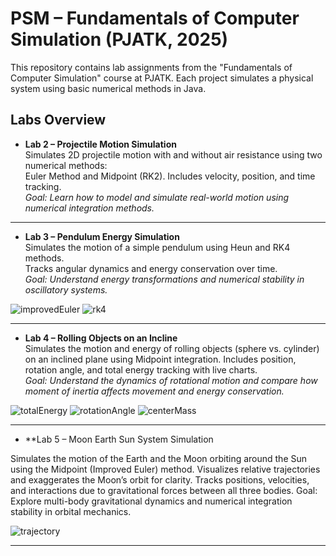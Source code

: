 # PSM – Fundamentals of Computer Simulation (PJATK, 2025)

This repository contains lab assignments from the "Fundamentals of Computer Simulation" course at PJATK.
Each project simulates a physical system using basic numerical methods in Java.

## Labs Overview

- **Lab 2 – Projectile Motion Simulation**  
  Simulates 2D projectile motion with and without air resistance using two numerical methods:  
  Euler Method and Midpoint (RK2). Includes velocity, position, and time tracking.  
  *Goal: Learn how to model and simulate real-world motion using numerical integration methods.*

---

- **Lab 3 – Pendulum Energy Simulation**  
  Simulates the motion of a simple pendulum using Heun and RK4 methods.  
  Tracks angular dynamics and energy conservation over time.  
  *Goal: Understand energy transformations and numerical stability in oscillatory systems.*
  
![improvedEuler](https://github.com/user-attachments/assets/d9708dcc-2611-4d95-b4d0-eb88fee19324)
![rk4](https://github.com/user-attachments/assets/91d9ef8f-deec-4ed8-8034-d41226d286e5)

---

- **Lab 4 – Rolling Objects on an Incline**  
  Simulates the motion and energy of rolling objects (sphere vs. cylinder) on an inclined plane using Midpoint integration. Includes position, rotation angle, and total energy tracking with live charts.  
  *Goal: Understand the dynamics of rotational motion and compare how moment of inertia affects movement and energy conservation.*
  
![totalEnergy](https://github.com/user-attachments/assets/31236b94-aa83-45d3-8448-6cf858f6f5ca)
![rotationAngle](https://github.com/user-attachments/assets/82dd4e32-cb69-4bfa-81f4-4a288a56541f)
![centerMass](https://github.com/user-attachments/assets/2ac02dfb-3fc1-4fda-9a41-eb3f0bf7a693)

---
- **Lab 5 – Moon Earth Sun System Simulation
  
Simulates the motion of the Earth and the Moon orbiting around the Sun using the Midpoint (Improved Euler) method.
Visualizes relative trajectories and exaggerates the Moon’s orbit for clarity.
Tracks positions, velocities, and interactions due to gravitational forces between all three bodies.
Goal: Explore multi-body gravitational dynamics and numerical integration stability in orbital mechanics.

![trajectory](https://github.com/user-attachments/assets/6533d753-7e47-4f71-b870-94878540e0c7)

---
